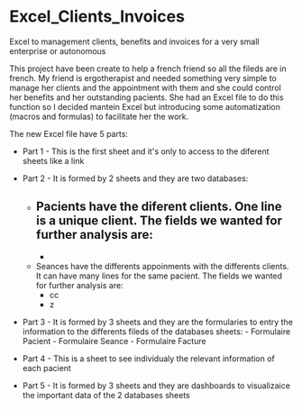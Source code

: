 # Excel_Clients_Invoices

Excel to management clients, benefits and invoices for a very small enterprise or autonomous

This project have been create to help a french friend so all the fileds are in french. My friend is ergotherapist and needed something very simple to manage her clients and the appointment with them and she could control her benefits and her outstanding pacients. She had an Excel file to do this function so I decided mantein Excel but introducing some automatization (macros and formulas) to facilitate her the work.

The new Excel file have 5 parts:

- Part 1 - This is the first sheet and it's only to access to the diferent sheets like a link

- Part 2 - It is formed by 2 sheets and they are two databases:
    - Pacients have the diferent clients. One line is a unique client. The fields we wanted for further analysis are:
        -
        -  
    - Seances have the differents appoinments with the differents clients. It can have many lines for the same pacient. The fields we wanted for further analysis are:
        - cc
        - z
 - Part 3 - It is formed by 3 sheets and they are the formularies to entry the information to the differents fileds of the databases sheets:
        - Formulaire Pacient
        - Formulaire Seance
        - Formulaire Facture

- Part 4 - This is a sheet to see individualy the relevant information of each pacient

- Part 5 - It is formed by 3 sheets and they are dashboards to visualizaice the important data of the 2 databases sheets
